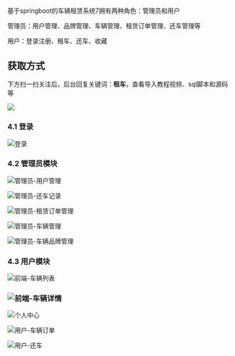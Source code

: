 ## 

基于springboot的车辆租赁系统7拥有两种角色：管理员和用户

管理员：用户管理、品牌管理、车辆管理、租赁订单管理、还车管理等

用户：登录注册、租车、还车、收藏

## 获取方式

下方扫一扫关注后，后台回复关键词：**租车**，查看导入教程视频、sql脚本和源码等

 ![](https://www.codeshop.fun/Typora-Images/202205281253739.png)

### 4.1 登录

![登录](https://www.codeshop.fun/Typora-Images/202403052318578.jpg)

### 4.2 管理员模块

![管理员-用户管理](https://www.codeshop.fun/Typora-Images/202403052318745.jpg)

![管理员-还车记录](https://www.codeshop.fun/Typora-Images/202403052318772.jpg)

![管理员-租赁订单管理](https://www.codeshop.fun/Typora-Images/202403052318801.jpg)

![管理员-车辆管理](https://www.codeshop.fun/Typora-Images/202403052318824.jpg)

![管理员-车辆品牌管理](https://www.codeshop.fun/Typora-Images/202403052318845.jpg)

### 4.3 用户模块

![前端-车辆列表](https://www.codeshop.fun/Typora-Images/202403052318303.jpg)

### ![前端-车辆详情](https://www.codeshop.fun/Typora-Images/202403052319228.jpg)

![个人中心](https://www.codeshop.fun/Typora-Images/202403052319094.jpg)

![用户-车辆订单](https://www.codeshop.fun/Typora-Images/202403052319684.jpg)

![用户-还车](https://www.codeshop.fun/Typora-Images/202403052319712.jpg)




